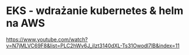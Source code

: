 # EKS - wdrażanie kubernetes & helm na AWS

https://www.youtube.com/watch?v=N7jMLVC69F8&list=PLC2hWv6J_iIzt3140dXL-Ts31Owodl7lB&index=11

